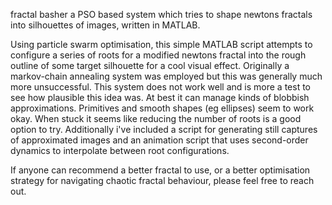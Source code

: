 fractal basher
a PSO based system which tries to shape newtons fractals into silhouettes of images, written in MATLAB.

Using particle swarm optimisation, this simple MATLAB script attempts to configure a series of roots for a modified newtons fractal into the rough outline of some target silhouette for a cool visual effect. Originally a markov-chain annealing system was employed but this was generally much more unsuccessful.
This system does not work well and is more a test to see how plausible this idea was. At best it can manage kinds of blobbish approximations. Primitives and smooth shapes (eg ellipses) seem to work okay. When stuck it seems like reducing the number of roots is a good option to try.
Additionally i've included a script for generating still captures of approximated images and an animation script that uses second-order dynamics to interpolate between root configurations.

If anyone can recommend a better fractal to use, or a better optimisation strategy for navigating chaotic fractal behaviour, please feel free to reach out.
